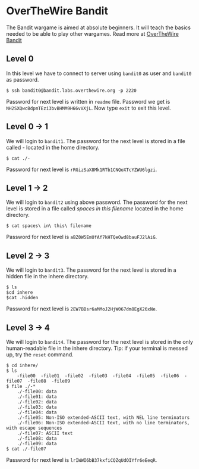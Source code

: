 # OverTheWire Bandit

The Bandit wargame is aimed at absolute beginners. It will teach the basics needed to be able to play other wargames. Read more at [OverTheWire Bandit](https://overthewire.org/wargames/bandit/)

## Level 0
In this level we have to connect to server using `bandit0` as user and `bandit0` as password.
```
$ ssh bandit0@bandit.labs.overthewire.org -p 2220
```

Password for next level is written in `readme` file. Password we get is `NH2SXQwcBdpmTEzi3bvBHMM9H66vVXjL`. Now type `exit` to exit this level.

## Level 0 -> 1

We will login to `bandit1`. The password for the next level is stored in a file called *-* located in the home directory.
```
$ cat ./-
```
Password for next level is `rRGizSaX8Mk1RTb1CNQoXTcYZWU6lgzi`.

## Level 1 -> 2
We will login to `bandit2` using above password. The password for the next level is stored in a file called *spaces in this filename* located in the home directory.
```
$ cat spaces\ in\ this\ filename
```
Password for next level is `aBZ0W5EmUfAf7kHTQeOwd8bauFJ2lAiG`.

## Level 2 -> 3
We will login to `bandit3`. The password for the next level is stored in a hidden file in the inhere directory.
```
$ ls
$cd inhere
$cat .hidden
```
Password for next level is `2EW7BBsr6aMMoJ2HjW067dm8EgX26xNe`.

## Level 3 -> 4
We will login to `bandit4`. The password for the next level is stored in the only human-readable file in the inhere directory. Tip: if your terminal is messed up, try the `reset` command.
```
$ cd inhere/
$ ls
    -file00  -file01  -file02  -file03  -file04  -file05  -file06  -file07  -file08  -file09
$ file ./-*
    ./-file00: data
    ./-file01: data
    ./-file02: data
    ./-file03: data
    ./-file04: data
    ./-file05: Non-ISO extended-ASCII text, with NEL line terminators
    ./-file06: Non-ISO extended-ASCII text, with no line terminators, with escape sequences
    ./-file07: ASCII text
    ./-file08: data
    ./-file09: data
$ cat ./-file07
```
Password for next level is `lrIWWI6bB37kxfiCQZqUdOIYfr6eEeqR`.
